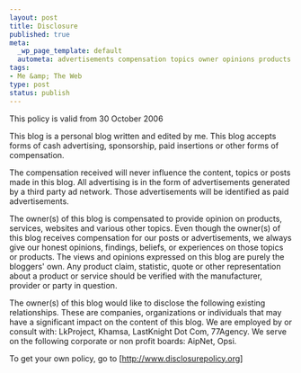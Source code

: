 ```yaml
--- 
layout: post
title: Disclosure
published: true
meta: 
  _wp_page_template: default
  autometa: advertisements compensation topics owner opinions products forms product
tags: 
- Me &amp; The Web
type: post
status: publish
---
```

This policy is valid from 30 October 2006  
  
 This blog is a personal blog written and edited by me. This blog accepts forms of cash advertising, sponsorship, paid insertions or other forms of compensation.  
  
 The compensation received will never influence the content, topics or posts made in this blog. All advertising is in the form of advertisements generated by a third party ad network. Those advertisements will be identified as paid advertisements.  
  
 The owner(s) of this blog is compensated to provide opinion on products, services, websites and various other topics. Even though the owner(s) of this blog receives compensation for our posts or advertisements, we always give our honest opinions, findings, beliefs, or experiences on those topics or products. The views and opinions expressed on this blog are purely the bloggers' own. Any product claim, statistic, quote or other representation about a product or service should be verified with the manufacturer, provider or party in question.  
  
 The owner(s) of this blog would like to disclose the following existing relationships. These are companies, organizations or individuals that may have a significant impact on the content of this blog. We are employed by or consult with: LkProject, Khamsa, LastKnight Dot Com, 77Agency. We serve on the following corporate or non profit boards: AipNet, Opsi.  
  
To get your own policy, go to [http://www.disclosurepolicy.org]   
